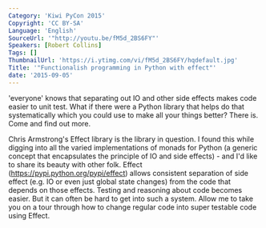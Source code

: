 ```yaml
---
Category: 'Kiwi PyCon 2015'
Copyright: 'CC BY-SA'
Language: 'English'
SourceUrl: '"http://youtu.be/fM5d_2BS6FY"'
Speakers: [Robert Collins]
Tags: []
ThumbnailUrl: 'https://i.ytimg.com/vi/fM5d_2BS6FY/hqdefault.jpg'
Title: '"Functionalish programming in Python with effect"'
date: '2015-09-05'
---
```

'everyone' knows that separating out IO and other side effects makes code easier to unit test. What if there were a Python library that helps do that systematically which you could use to make all your things better? There is. Come and find out more.

Chris Armstrong's Effect library is the library in question. I found this while digging into all the varied implementations of monads for Python (a generic concept that encapsulates the principle of IO and side effects) - and I'd like to share its beauty with other folk. Effect (https://pypi.python.org/pypi/effect) allows consistent separation of side effect (e.g. IO or even just global state changes) from the code that depends on those effects. Testing and reasoning about code becomes easier. But it can often be hard to get into such a system. Allow me to take you on a tour through how to change regular code into super testable code using Effect.
